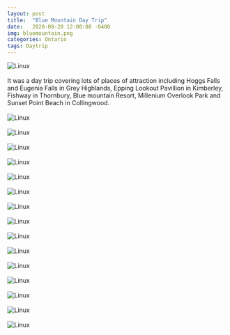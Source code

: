 ```yaml
---
layout: post
title:  "Blue Mountain Day Trip"
date:   2020-08-28 12:00:00 -0400
img: bluemountain.png
categories: Ontario
tags: Daytrip
---
```


![Linux]({{site.baseurl}}/images/bluemountain.png)
<br>
<br>
It was a day trip covering lots of places of attraction including Hoggs Falls and Eugenia Falls in Grey Highlands, Epping Lookout Pavillion in Kimberley, Fishway in Thornbury, Blue mountain Resort, Millenium Overlook Park and Sunset Point Beach in Collingwood. 
<br>
<br>
![Linux]({{site.baseurl}}/images/bluemountain1.jpg)
<br>
<br>
![Linux]({{site.baseurl}}/images/bluemountain2.jpg)
<br>
<br>
![Linux]({{site.baseurl}}/images/bluemountain3.jpg)
<br>
<br>
![Linux]({{site.baseurl}}/images/bluemountain4.jpg)
<br>
<br>
![Linux]({{site.baseurl}}/images/bluemountain5.jpg)
<br>
<br>
![Linux]({{site.baseurl}}/images/bluemountain6.jpg)
<br>
<br>
![Linux]({{site.baseurl}}/images/bluemountain7.jpg)
<br>
<br>
![Linux]({{site.baseurl}}/images/bluemountain8.jpg)
<br>
<br>
![Linux]({{site.baseurl}}/images/bluemountain9.jpg)
<br>
<br>
![Linux]({{site.baseurl}}/images/bluemountain10.jpg)
<br>
<br>
![Linux]({{site.baseurl}}/images/bluemountain11.jpg)
<br>
<br>
![Linux]({{site.baseurl}}/images/bluemountain12.jpg)
<br>
<br>
![Linux]({{site.baseurl}}/images/bluemountain13.jpg)
<br>
<br>
![Linux]({{site.baseurl}}/images/bluemountain14.jpg)
<br>
<br>
![Linux]({{site.baseurl}}/images/bluemountain15.jpg)
